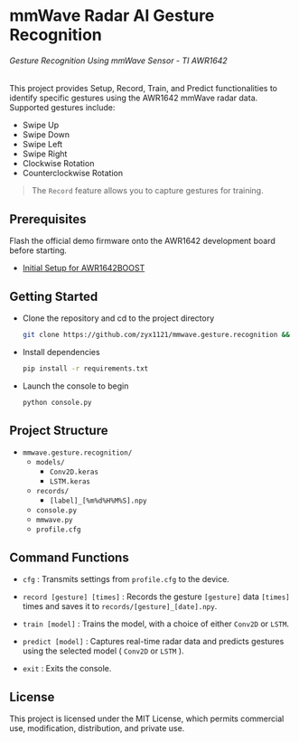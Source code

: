 # mmWave Radar AI Gesture Recognition

###### Gesture Recognition Using mmWave Sensor - TI AWR1642

This project provides Setup, Record, Train, and Predict functionalities to identify specific gestures using the AWR1642 mmWave radar data. Supported gestures include:

- Swipe Up
- Swipe Down
- Swipe Left
- Swipe Right
- Clockwise Rotation
- Counterclockwise Rotation

> The `Record` feature allows you to capture gestures for training.

## Prerequisites

Flash the official demo firmware onto the AWR1642 development board before starting.

- [Initial Setup for AWR1642BOOST](https://gist.github.com/zyx1121/0756055fa9138aec81617501e2e5f263)

## Getting Started

- Clone the repository and cd to the project directory
  ```sh
  git clone https://github.com/zyx1121/mmwave.gesture.recognition && cd mmwave.gesture.recognition
  ```

- Install dependencies
  ```sh
  pip install -r requirements.txt
  ```

- Launch the console to begin
  ```sh
  python console.py
  ```

## Project Structure

- `mmwave.gesture.recognition/`
  - `models/`
    - `Conv2D.keras`
    - `LSTM.keras`
  - `records/`
    - `[label]_[%m%d%H%M%S].npy`
  - `console.py`
  - `mmwave.py`
  - `profile.cfg`

## Command Functions

- `cfg` : Transmits settings from `profile.cfg` to the device.

- `record [gesture] [times]` : Records the gesture `[gesture]` data `[times]` times and saves it to `records/[gesture]_[date].npy`.

- `train [model]` : Trains the model, with a choice of either `Conv2D` or `LSTM`.

- `predict [model]` : Captures real-time radar data and predicts gestures using the selected model ( `Conv2D` or `LSTM` ).

- `exit` : Exits the console.

## License

This project is licensed under the MIT License, which permits commercial use, modification, distribution, and private use.
